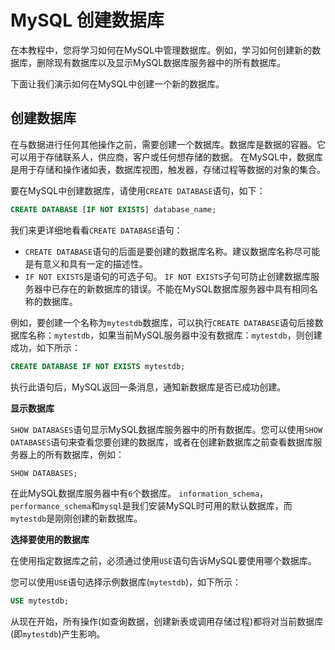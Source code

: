 # MySQL 创建数据库

在本教程中，您将学习如何在MySQL中管理数据库。例如，学习如何创建新的数据库，删除现有数据库以及显示MySQL数据库服务器中的所有数据库。

下面让我们演示如何在MySQL中创建一个新的数据库。

## 创建数据库

在与数据进行任何其他操作之前，需要创建一个数据库。数据库是数据的容器。它可以用于存储联系人，供应商，客户或任何想存储的数据。 在MySQL中，数据库是用于存储和操作诸如表，数据库视图，触发器，存储过程等数据的对象的集合。

要在MySQL中创建数据库，请使用`CREATE DATABASE`语句，如下：

```sql
CREATE DATABASE [IF NOT EXISTS] database_name;
```

我们来更详细地看看`CREATE DATABASE`语句：

- `CREATE DATABASE`语句的后面是要创建的数据库名称。建议数据库名称尽可能是有意义和具有一定的描述性。
- `IF NOT EXISTS`是语句的可选子句。 `IF NOT EXISTS`子句可防止创建数据库服务器中已存在的新数据库的错误。不能在MySQL数据库服务器中具有相同名称的数据库。

例如，要创建一个名称为`mytestdb`数据库，可以执行`CREATE DATABASE`语句后接数据库名称：`mytestdb`，如果当前MySQL服务器中没有数据库：`mytestdb`，则创建成功，如下所示：

```sql
CREATE DATABASE IF NOT EXISTS mytestdb;
```

执行此语句后，MySQL返回一条消息，通知新数据库是否已成功创建。

**显示数据库**

`SHOW DATABASES`语句显示MySQL数据库服务器中的所有数据库。您可以使用`SHOW DATABASES`语句来查看您要创建的数据库，或者在创建新数据库之前查看数据库服务器上的所有数据库，例如：

```sql
SHOW DATABASES;
```
在此MySQL数据库服务器中有`6`个数据库。 `information_schema`，`performance_schema`和`mysql`是我们安装MySQL时可用的默认数据库，而`mytestdb`是刚刚创建的新数据库。

**选择要使用的数据库**

在使用指定数据库之前，必须通过使用`USE`语句告诉MySQL要使用哪个数据库。

您可以使用`USE`语句选择示例数据库(`mytestdb`)，如下所示：

```sql
USE mytestdb;
```

从现在开始，所有操作(如查询数据，创建新表或调用存储过程)都将对当前数据库(即`mytestdb`)产生影响。
